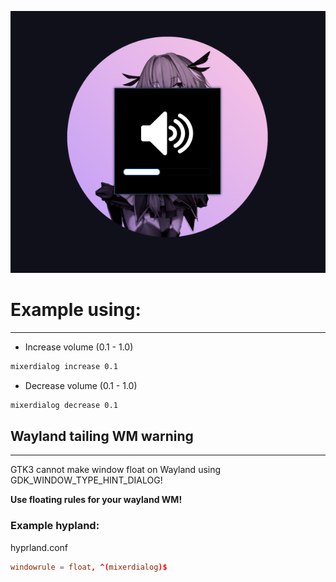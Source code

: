 ![screenshot.png](screenshot.png)

# Example using:
****
- Increase volume (0.1 - 1.0)
```bash
mixerdialog increase 0.1
```
- Decrease volume (0.1 - 1.0)
```bash
mixerdialog decrease 0.1
```

## Wayland tailing WM warning
****
GTK3 cannot make window float on Wayland using GDK_WINDOW_TYPE_HINT_DIALOG!

**Use floating rules for your wayland WM!**

### Example hypland:

hyprland.conf
```hyprland.conf
windowrule = float, ^(mixerdialog)$
```
